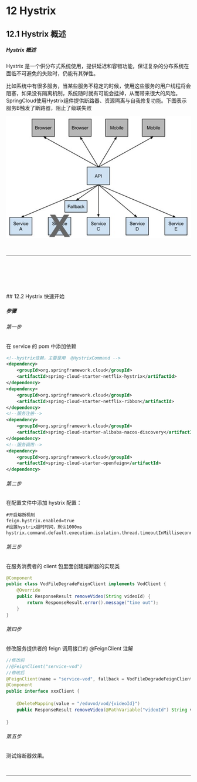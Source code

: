 # 12	Hystrix

## 12.1	Hystrix 概述

##### Hystrix 概述

Hystrix 是一个供分布式系统使用，提供延迟和容错功能，保证复杂的分布系统在面临不可避免的失败时，仍能有其弹性。

比如系统中有很多服务，当某些服务不稳定的时候，使用这些服务的用户线程将会阻塞，如果没有隔离机制，系统随时就有可能会挂掉，从而带来很大的风险。SpringCloud使用Hystrix组件提供断路器、资源隔离与自我修复功能。下图表示服务B触发了断路器，阻止了级联失败

![img](img/59809c07-0923-4546-aa83-ed920f53a3a5.jpg)

<br>

----

<div STYLE="page-break-after: always;">
    <br>
	<br>
	<br>
	<br>
	<br>
</div>
## 12.2	Hystrix 快速开始

##### 步骤

###### 第一步

在 service 的 pom 中添加依赖

```xml
<!--hystrix依赖，主要是用  @HystrixCommand -->
<dependency>
    <groupId>org.springframework.cloud</groupId>
    <artifactId>spring-cloud-starter-netflix-hystrix</artifactId>
</dependency>
<dependency>
    <groupId>org.springframework.cloud</groupId>
    <artifactId>spring-cloud-starter-netflix-ribbon</artifactId>
</dependency>
<!--服务注册-->
<dependency>
    <groupId>org.springframework.cloud</groupId>
    <artifactId>spring-cloud-starter-alibaba-nacos-discovery</artifactId>
</dependency>
<!--服务调用-->
<dependency>
    <groupId>org.springframework.cloud</groupId>
    <artifactId>spring-cloud-starter-openfeign</artifactId>
</dependency>
```

###### 第二步

在配置文件中添加 hystrix 配置： 

```
#开启熔断机制
feign.hystrix.enabled=true
#设置hystrix超时时间，默认1000ms
hystrix.command.default.execution.isolation.thread.timeoutInMilliseconds=6000
```

###### 第三步

在服务消费者的 client 包里面创建熔断器的实现类

```java
@Component
public class VodFileDegradeFeignClient implements VodClient {
    @Override
    public ResponseResult removeVideo(String videoId) {
        return ResponseResult.error().message("time out");
    }
}
```

###### 第四步

修改服务提供者的  feign 调用接口的 @FeignClient 注解

```java
//修改前
//@FeignClient("service-vod")
//修改后
@FeignClient(name = "service-vod", fallback = VodFileDegradeFeignClient.class)
@Component
public interface xxxClient {

    @DeleteMapping(value = "/eduvod/vod/{videoId}")
    public ResponseResult removeVideo(@PathVariable("videoId") String videoId);
    
}
```

###### 第五步

测试熔断器效果。

<br>

---

<div STYLE="page-break-after: always;">
    <br>
	<br>
	<br>
	<br>
	<br>
</div>
